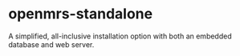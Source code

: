 openmrs-standalone
==================

A simplified, all-inclusive installation option with both an embedded database and web server.